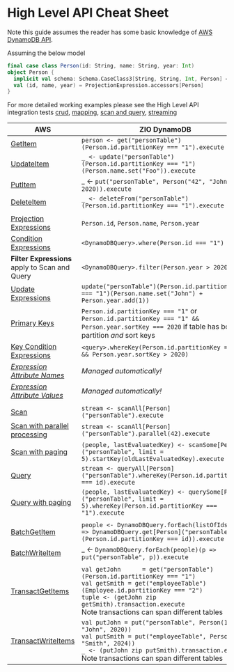 # High Level API Cheat Sheet

Note this guide assumes the reader has some basic knowledge of [AWS DynamoDB API](https://docs.aws.amazon.com/amazondynamodb/latest/developerguide/HowItWorks.CoreComponents.html).

Assuming the below model
```scala
final case class Person(id: String, name: String, year: Int)
object Person {
  implicit val schema: Schema.CaseClass3[String, String, Int, Person] = DeriveSchema.gen[Person]
  val (id, name, year) = ProjectionExpression.accessors[Person]
}
```

For more detailed working examples please see the High Level API integration tests [crud](../dynamodb/src/it/scala/zio/dynamodb/TypeSafeApiCrudSpec.scala), [mapping](../dynamodb/src/it/scala/zio/dynamodb/TypeSafeApiMappingSpec.scala), [scan and query](../dynamodb/src/it/scala/zio/dynamodb/TypeSafeScanAndQuerySpec.scala), [streaming](../dynamodb/src/it/scala/zio/dynamodb/TypeSafeStreamingUtilsSpec.scala)


| AWS                           | ZIO DynamoDB |
|-------------------------------| --- |
| [GetItem](https://docs.aws.amazon.com/amazondynamodb/latest/APIReference/API_GetItem.html)                       | `person <- get("personTable")(Person.id.partitionKey === "1").execute` |
| [UpdateItem](https://docs.aws.amazon.com/amazondynamodb/latest/APIReference/API_UpdateItem.html)                    | `_ <- update("personTable")(Person.id.partitionKey === "1")(Person.name.set("Foo")).execute` |
| [PutItem](https://docs.aws.amazon.com/amazondynamodb/latest/APIReference/API_PutItem.html)                       | _ <- `put("personTable", Person("42", "John", 2020)).execute` |
| [DeleteItem](https://docs.aws.amazon.com/amazondynamodb/latest/APIReference/API_DeleteItem.html)                    | `_ <- deleteFrom("personTable")(Person.id.partitionKey === "1").execute` |
|                               | |
| [Projection Expressions](https://docs.aws.amazon.com/amazondynamodb/latest/developerguide/Expressions.Attributes.html)        | `Person.id`, `Person.name`, `Person.year`  |
| [Condition Expressions](https://docs.aws.amazon.com/amazondynamodb/latest/developerguide/Expressions.ConditionExpressions.html)         | `<DynamoDBQuery>.where(Person.id === "1")` |
| **Filter Expressions** apply to Scan and Query | `<DynamoDBQuery>.filter(Person.year > 2020)`   |
| [Update Expressions](https://docs.aws.amazon.com/amazondynamodb/latest/APIReference/API_UpdateItem.html#DDB-UpdateItem-request-UpdateExpression)            | `update("personTable")(Person.id.partitionKey === "1")(Person.name.set("John") + Person.year.add(1))` |
| [Primary Keys](https://docs.aws.amazon.com/amazondynamodb/latest/developerguide/HowItWorks.CoreComponents.html)                  | `Person.id.partitionKey === "1"` or `Person.id.partitionKey === "1" && Person.year.sortKey === 2020` if table has both partition _and_ sort keys |
| [Key Condition Expressions](https://docs.aws.amazon.com/amazondynamodb/latest/APIReference/API_Query.html#DDB-Query-request-KeyConditionExpression)     | `<query>.whereKey(Person.id.partitionKey === "1" && Person.year.sortKey > 2020)` |
| [_Expression Attribute Names_](https://docs.aws.amazon.com/amazondynamodb/latest/developerguide/Expressions.ExpressionAttributeNames.html)  | _Managed automatically!_ |
| [_Expression Attribute Values_](https://docs.aws.amazon.com/amazondynamodb/latest/developerguide/Expressions.ExpressionAttributeValues.html) | _Managed automatically!_ |
|                               | |
| [Scan](https://docs.aws.amazon.com/amazondynamodb/latest/APIReference/API_Scan.html)                          |	`stream <- scanAll[Person]("personTable").execute`
| [Scan with parallel processing](https://docs.aws.amazon.com/amazondynamodb/latest/APIReference/API_Scan.html) |	`stream <- scanAll[Person]("personTable").parallel(42).execute`
| [Scan with paging](https://docs.aws.amazon.com/amazondynamodb/latest/APIReference/API_Scan.html)              |	`(people, lastEvaluatedKey) <- scanSome[Person]("personTable", limit = 5).startKey(oldLastEvaluatedKey).execute`
| [Query](https://docs.aws.amazon.com/amazondynamodb/latest/APIReference/API_Query.html)                         |	`stream <- queryAll[Person]("personTable").whereKey(Person.id.partitionKey === id).execute`
| [Query with paging](https://docs.aws.amazon.com/amazondynamodb/latest/APIReference/API_Query.html)             |	`(people, lastEvaluatedKey) <- querySome[Person]("personTable", limit = 5).whereKey(Person.id.partitionKey === "1").execute`
| | |
| [BatchGetItem](https://docs.aws.amazon.com/amazondynamodb/latest/APIReference/API_BatchGetItem.html) | `people <- DynamoDBQuery.forEach(listOfIds)(id => DynamoDBQuery.get[Person]("personTable")(Person.id.partitionKey === id)).execute`|
| [BatchWriteItem](https://docs.aws.amazon.com/amazondynamodb/latest/APIReference/API_BatchWriteItem.html) | _ <- `DynamoDBQuery.forEach(people)(p => put("personTable", p)).execute` |
| | |
| [TransactGetItems](https://docs.aws.amazon.com/amazondynamodb/latest/APIReference/API_TransactGetItems.html) | `val getJohn      = get("personTable")(Person.id.partitionKey === "1")`<br>`val getSmith = get("employeeTable")(Employee.id.partitionKey === "2")`<br>`tuple <- (getJohn zip getSmith).transaction.execute` <br> Note transactions can span different tables |
| [TransactWriteItems](https://docs.aws.amazon.com/amazondynamodb/latest/APIReference/API_TransactWriteItems.html) | `val putJohn = put("personTable", Person(1, "John", 2020))`<br>`val putSmith = put("employeeTable", Person(2, "Smith", 2024))`<br>`_ <- (putJohn zip putSmith).transaction.execute` <br> Note transactions can span different tables |

